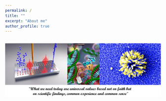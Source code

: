 ```yaml
---
permalink: /
title: ""
excerpt: "About me"
author_profile: true
---
```


<br/><img src='/frontpage.png' class='center'>

